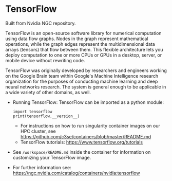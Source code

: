 # TensorFlow

Built from Nvidia NGC repository.

TensorFlow is an open-source software library for numerical computation using data flow graphs. Nodes in the graph represent mathematical operations, while the graph edges represent the multidimensional data arrays (tensors) that flow between them. This flexible architecture lets you deploy computation to one or more CPUs or GPUs in a desktop, server, or mobile device without rewriting code.

TensorFlow was originally developed by researchers and engineers working on the Google Brain team within Google's Machine Intelligence research organization for the purposes of conducting machine learning and deep neural networks research. The system is general enough to be applicable in a wide variety of other domains, as well.

* Running TensorFlow: TensorFlow can be imported as a python module:
    ```
    import tensorflow
    print(tensorflow.__version__)
    ```
    * For instructions on how to run singularity container images on our HPC cluster, see <https://github.com/c3se/containers/blob/master/README.md>
    * TensorFlow tutorials: <https://www.tensorflow.org/tutorials>
    
* See `/workspace/README.md` inside the container for information on customizing your TensorFlow image.

* For further information see: <https://ngc.nvidia.com/catalog/containers/nvidia:tensorflow>
